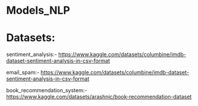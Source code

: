 # Models_NLP

# Datasets:
sentiment_analysis:- https://www.kaggle.com/datasets/columbine/imdb-dataset-sentiment-analysis-in-csv-format

email_spam:- https://www.kaggle.com/datasets/columbine/imdb-dataset-sentiment-analysis-in-csv-format

book_recommendation_system:- https://www.kaggle.com/datasets/arashnic/book-recommendation-dataset
